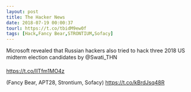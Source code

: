 ```yaml
---
layout: post
title: The Hacker News
date: 2018-07-19 00:00:37
tourl: https://t.co/tbidM9ew0f
tags: [Hack,Fancy Bear,STRONTIUM,Sofacy]
---
```

Microsoft revealed that Russian hackers also tried to hack three 2018 US midterm election candidates by @Swati_THN

https://t.co/llTfm1MO4z

(Fancy Bear, APT28, Strontium, Sofacy) https://t.co/kBrdJsq48R